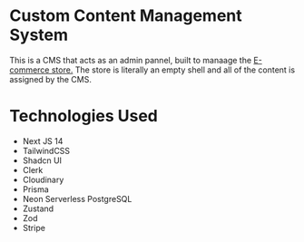 # Custom Content Management System

This is a CMS that acts as an admin pannel, built to manaage the [E-commerce store.](https://bit-bazar.vercel.app/) The store is literally an empty shell and all of the content is assigned by the CMS.

# Technologies Used
- Next JS 14
- TailwindCSS
- Shadcn UI
- Clerk
- Cloudinary
- Prisma
- Neon Serverless PostgreSQL
- Zustand
- Zod
- Stripe